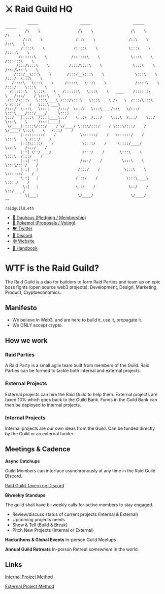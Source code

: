 # :crossed_swords: Raid Guild HQ
                                      

              _____                   _____                   _____                   _____          
             /\    \                 /\    \                 /\    \                 /\    \         
            /::\    \               /::\    \               /::\    \               /::\    \        
           /::::\    \             /::::\    \              \:::\    \             /::::\    \       
          /::::::\    \           /::::::\    \              \:::\    \           /::::::\    \      
         /:::/\:::\    \         /:::/\:::\    \              \:::\    \         /:::/\:::\    \     
        /:::/__\:::\    \       /:::/__\:::\    \              \:::\    \       /:::/  \:::\    \    
       /::::\   \:::\    \     /::::\   \:::\    \             /::::\    \     /:::/    \:::\    \   
      /::::::\   \:::\    \   /::::::\   \:::\    \   ____    /::::::\    \   /:::/    / \:::\    \  
     /:::/\:::\   \:::\____\ /:::/\:::\   \:::\    \ /\   \  /:::/\:::\    \ /:::/    /   \:::\ ___\ 
    /:::/  \:::\   \:::|    /:::/  \:::\   \:::\____/::\   \/:::/  \:::\____/:::/____/     \:::|    |
    \::/   |::::\  /:::|____\::/    \:::\  /:::/    \:::\  /:::/    \::/    \:::\    \     /:::|____|
     \/____|:::::\/:::/    / \/____/ \:::\/:::/    / \:::\/:::/    / \/____/ \:::\    \   /:::/    / 
           |:::::::::/    /           \::::::/    /   \::::::/    /           \:::\    \ /:::/    /  
           |::|\::::/    /             \::::/    /     \::::/____/             \:::\    /:::/    /   
           |::| \::/____/              /:::/    /       \:::\    \              \:::\  /:::/    /    
           |::|  ~|                   /:::/    /         \:::\    \              \:::\/:::/    /     
           |::|   |                  /:::/    /           \:::\    \              \::::::/    /      
           \::|   |                 /:::/    /             \:::\____\              \::::/    /       
            \:|   |                 \::/    /               \::/    /               \::/____/        
             \|___|                  \/____/                 \/____/                 ~~         

`raidguild.eth`

- [:japanese_castle: Daohaus (Pledging / Membership)](https://daohaus.club/dao/v2/0xbeb3e32355a933501c247e2dbde6e6ca2489bf3d)
- [:japanese_ogre: Pokemol (Proposals / Voting)](https://pokemol.com/dao/0xbeb3e32355a933501c247e2dbde6e6ca2489bf3d)
- [:bird: Twitter](https://twitter.com/RaidGuild)
- [:speech_balloon: Discord](https://discord.gg/WFYvtw4)
- [:spider_web: Website](https://raidguild.org)
- [:book: Handbook](https://handbook.raidguild.org/)

# WTF is the Raid Guild?

The Raid Guild is a dao for builders to form Raid Parties and team up on epic boss fights (open source web3 projects). Development, Design, Marketing, Product, Cryptoeconomics.

## Manifesto

- We believe in Web3, and are here to build it, use it, propagate it.
- We ONLY accept crypto.

## How we work

### Raid Parties

A Raid Party is a small agile team built from members of the Guild. Raid Parties can be formed to tackle both internal and external projects.

### External Projects

External projects can hire the Raid Guild to help them. External projects are taxed 10% which goes back to the Guild Bank. Funds in the Guild Bank can then be deployed to internal projects.

### Internal Projects

Internal projects are our own ideas from the Guild. Can be funded directly by the Guild or an external funder.

## Meetings & Cadence

**Async Catchups**

Guild Members can interface asynchronously at any time in the Raid Guild Discord.

[Raid Guild Tavern on Discord](https://discord.gg/Uz9p7rq)

**Biweekly Standups**

The guild shall have bi-weekly calls for active members to stay engaged.

- Review/discuss status of current projects (Internal & External)
- Upcoming projects needs
- Show & Tell (Build & Break)
- Pitch New Projects (Internal or External)

**Hackathons & Global Events**
In-person Guild Meetups

**Annual Guild Retreats**
In-person Retreat _somewhere_ in the world.

## Links

[Internal Project Method](./InternalProjectMethod.md)

[External Project Method](./ExternalProjectMethod.md)
